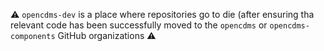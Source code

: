 ⚠️ `opencdms-dev` is a place where repositories go to die (after ensuring tha relevant code has been successfully moved to the `opencdms` or `opencdms-components` GitHub organizations ⚠️
